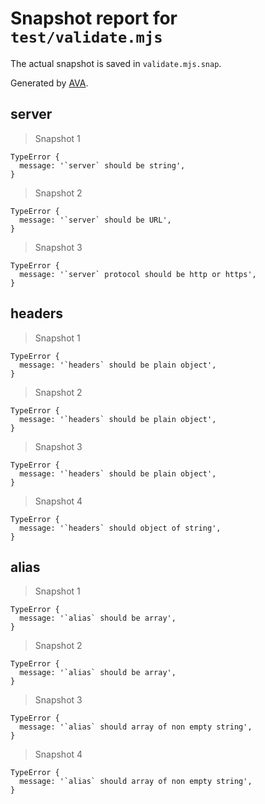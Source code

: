 # Snapshot report for `test/validate.mjs`

The actual snapshot is saved in `validate.mjs.snap`.

Generated by [AVA](https://avajs.dev).

## server

> Snapshot 1

    TypeError {
      message: '`server` should be string',
    }

> Snapshot 2

    TypeError {
      message: '`server` should be URL',
    }

> Snapshot 3

    TypeError {
      message: '`server` protocol should be http or https',
    }

## headers

> Snapshot 1

    TypeError {
      message: '`headers` should be plain object',
    }

> Snapshot 2

    TypeError {
      message: '`headers` should be plain object',
    }

> Snapshot 3

    TypeError {
      message: '`headers` should be plain object',
    }

> Snapshot 4

    TypeError {
      message: '`headers` should object of string',
    }

## alias

> Snapshot 1

    TypeError {
      message: '`alias` should be array',
    }

> Snapshot 2

    TypeError {
      message: '`alias` should be array',
    }

> Snapshot 3

    TypeError {
      message: '`alias` should array of non empty string',
    }

> Snapshot 4

    TypeError {
      message: '`alias` should array of non empty string',
    }

